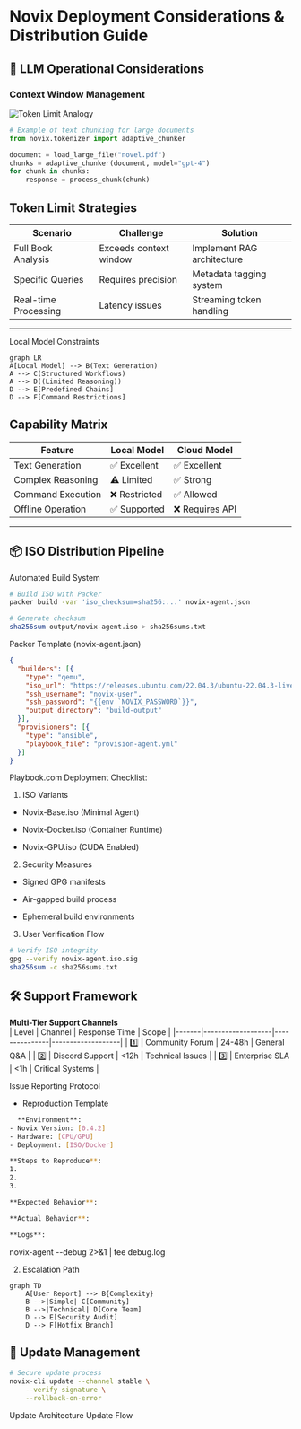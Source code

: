 # Novix Deployment Considerations & Distribution Guide

## 🧠 LLM Operational Considerations

### Context Window Management
![Token Limit Analogy](https://via.placeholder.com/800x200.png?text=Token+Limits+Analogy+-+Like+a+Speed+Reader)

```python
# Example of text chunking for large documents
from novix.tokenizer import adaptive_chunker

document = load_large_file("novel.pdf")
chunks = adaptive_chunker(document, model="gpt-4")
for chunk in chunks:
    response = process_chunk(chunk)
```
Token Limit Strategies  
--------------------------------------------------------------------------  
| Scenario           | Challenge                   | Solution                        |
|--------------------|-----------------------------|---------------------------------|
| Full Book Analysis | Exceeds context window      | Implement RAG architecture      |
| Specific Queries   | Requires precision          | Metadata tagging system         |
| Real-time Processing | Latency issues           | Streaming token handling        |
--------------------------------------------------------------------------  

Local Model Constraints
```mermaid
graph LR
A[Local Model] --> B(Text Generation)
A --> C(Structured Workflows)
A --> D((Limited Reasoning))
D --> E[Predefined Chains]
D --> F[Command Restrictions]
```
Capability Matrix  
------------------------------------------------  
| Feature            | Local Model | Cloud Model |
|--------------------|-------------|-------------|
| Text Generation    | ✅ Excellent | ✅ Excellent |
| Complex Reasoning  | ⚠️ Limited   | ✅ Strong    |
| Command Execution  | ❌ Restricted| ✅ Allowed   |
| Offline Operation  | ✅ Supported | ❌ Requires API |
------------------------------------------------
## 📦 ISO Distribution Pipeline
Automated Build System
```bash
# Build ISO with Packer
packer build -var 'iso_checksum=sha256:...' novix-agent.json

# Generate checksum
sha256sum output/novix-agent.iso > sha256sums.txt
```
Packer Template (novix-agent.json)
```json
{
  "builders": [{
    "type": "qemu",
    "iso_url": "https://releases.ubuntu.com/22.04.3/ubuntu-22.04.3-live-server-amd64.iso",
    "ssh_username": "novix-user",
    "ssh_password": "{{env `NOVIX_PASSWORD`}}",
    "output_directory": "build-output"
  }],
  "provisioners": [{
    "type": "ansible",
    "playbook_file": "provision-agent.yml"
  }]
}
```
Playbook.com Deployment Checklist:
1. ISO Variants

* Novix-Base.iso (Minimal Agent)

* Novix-Docker.iso (Container Runtime)

* Novix-GPU.iso (CUDA Enabled)

2. Security Measures

* Signed GPG manifests

* Air-gapped build process

* Ephemeral build environments

3. User Verification Flow

```bash
# Verify ISO integrity
gpg --verify novix-agent.iso.sig
sha256sum -c sha256sums.txt
```
## 🛠️ Support Framework  
**Multi-Tier Support Channels**  
| Level | Channel           | Response Time | Scope             |
|-------|-------------------|---------------|-------------------|
| 1️⃣    | Community Forum   | 24-48h        | General Q&A       |
| 2️⃣    | Discord Support   | <12h          | Technical Issues  |
| 3️⃣    | Enterprise SLA    | <1h           | Critical Systems  |

Issue Reporting Protocol
* Reproduction Template
```bash
  **Environment**:
- Novix Version: [0.4.2]
- Hardware: [CPU/GPU]
- Deployment: [ISO/Docker]

**Steps to Reproduce**:
1. 
2. 
3. 

**Expected Behavior**:

**Actual Behavior**:

**Logs**:
```
novix-agent --debug 2>&1 | tee debug.log

2. Escalation Path

```mermaid
graph TD
    A[User Report] --> B{Complexity}
    B -->|Simple| C[Community]
    B -->|Technical| D[Core Team]
    D --> E[Security Audit]
    D --> F[Hotfix Branch]
```
## 🔄 Update Management
```bash
# Secure update process
novix-cli update --channel stable \
    --verify-signature \
    --rollback-on-error
```
Update Architecture
Update Flow
